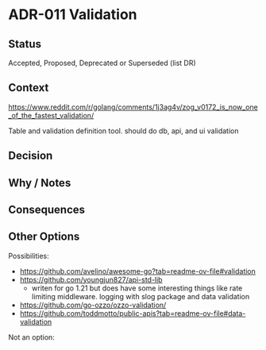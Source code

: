 # ADR-011 Validation

## Status

Accepted, Proposed, Deprecated or Superseded (list DR)

## Context

https://www.reddit.com/r/golang/comments/1j3ag4v/zog_v0172_is_now_one_of_the_fastest_validation/

Table and validation definition tool. should do db, api, and ui validation

## Decision



## Why / Notes



## Consequences



## Other Options

Possibilities:
- https://github.com/avelino/awesome-go?tab=readme-ov-file#validation
- https://github.com/youngjun827/api-std-lib
  - writen for go 1.21 but does have some interesting things like rate limiting middleware. logging with slog package and data validation
- https://github.com/go-ozzo/ozzo-validation/
- https://github.com/toddmotto/public-apis?tab=readme-ov-file#data-validation


Not an option:

